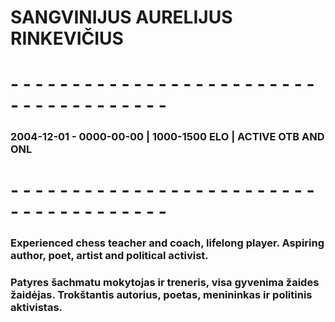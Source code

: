 # SANGVINIJUS AURELIJUS RINKEVIČIUS
# - - - - - - - - - - - - - - - - - - - - - - - - - - - - - - - - - - - - - - 
### 2004-12-01 - 0000-00-00 | 1000-1500 ELO | ACTIVE OTB AND ONL
# - - - - - - - - - - - - - - - - - - - - - - - - - - - - - - - - - - - - - - 
### Experienced chess teacher and coach, lifelong player. Aspiring author, poet, artist and political activist.
### Patyres šachmatu mokytojas ir treneris, visa gyvenima žaides žaidėjas. Trokštantis autorius, poetas, menininkas ir politinis aktivistas.

